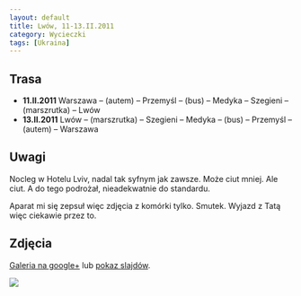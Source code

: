 ```yaml
---
layout: default
title: Lwów, 11-13.II.2011
category: Wycieczki
tags: [Ukraina]
---
```


Trasa
-----

* **11.II.2011** Warszawa – (autem) – Przemyśl – (bus) – Medyka – Szegieni – (marszrutka) – Lwów
* **13.II.2011** Lwów – (marszrutka) – Szegieni – Medyka – (bus) – Przemyśl – (autem) – Warszawa

Uwagi
-----

Nocleg w Hotelu Lviv, nadal tak syfnym jak zawsze. Może ciut mniej. Ale ciut. A do tego podrożał, nieadekwatnie do standardu.

Aparat mi się zepsuł więc zdjęcia z komórki tylko. Smutek.  Wyjazd z Tatą więc ciekawie przez to.



Zdjęcia
-------

[Galeria na google+](https://plus.google.com/photos/+TomekKobyli%C5%84ski/albums/5573253589957790113?banner=pwa&sort=1) lub
[pokaz slajdów](https://plus.google.com/photos/+TomekKobyli%C5%84ski/albums/5573253589957790113/5573253611837979282?banner=pwa&sort=1&pid=5573253611837979282&oid=%2BTomekKobyli%C5%84ski).

![](https://cloud.githubusercontent.com/assets/1532732/3075329/9df5a924-e371-11e3-9086-2c260d9bfbd1.jpg)
